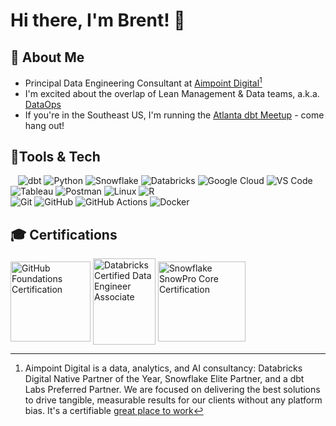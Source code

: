 # Hi there, I'm Brent! 👋

## :rocket: About Me

- Principal Data Engineering Consultant at [Aimpoint Digital](https://www.aimpointdigital.com/team/brent-brewington)[^1]
- I'm excited about the overlap of Lean Management & Data teams, a.k.a. [DataOps](https://www.aimpointdigital.com/services/data-engineering-infrastructure)
- If you're in the Southeast US, I'm running the [Atlanta dbt Meetup](https://www.meetup.com/atlanta-dbt-meetup-group/) - come hang out!

## 🔨Tools & Tech

&nbsp;&nbsp;
![dbt](https://img.shields.io/badge/-dbt-black?style=flat-square&logo=dbt)
![Python](https://img.shields.io/badge/-Python-black?style=flat-square&logo=Python)
![Snowflake](https://img.shields.io/badge/-Snowflake-black?style=flat-square&logo=Snowflake)
![Databricks](https://img.shields.io/badge/-Databricks-black?style=flat-square&logo=Databricks)
![Google Cloud](https://img.shields.io/badge/-Google%20Cloud-black?style=flat-square&logo=Google%20Cloud)
![VS Code](https://img.shields.io/badge/-VS%20Code-007ACC?style=flat-square&logo=visual-studio-code)
![Tableau](https://img.shields.io/badge/-Tableau-black?style=flat-square&logo=Tableau)
![Postman](https://img.shields.io/badge/Postman-black?style=flat-square&logo=postman)
![Linux](https://img.shields.io/badge/Linux-black?style=flat-square&logo=linux)
![R](https://img.shields.io/badge/-R-black?style=flat-square&logo=R)
<br>
![Git](https://img.shields.io/badge/-Git-black?style=flat-square&logo=git)
![GitHub](https://img.shields.io/badge/-GitHub-181717?style=flat-square&logo=github)
![GitHub Actions](https://img.shields.io/badge/-GitHub%20Actions-181717?style=flat-square&logo=github%20actions)
![Docker](https://img.shields.io/badge/-Docker-181717?style=flat-square&logo=Docker)


## 🎓 Certifications

<a href="https://www.credly.com/badges/89b9d428-ebcf-4fa4-8791-cfe1d0e4046f" title="GitHub Foundations Certification" target="_blank"><img align="center" src="https://images.credly.com/size/110x110/images/024d0122-724d-4c5a-bd83-cfe3c4b7a073/image.png" alt="GitHub Foundations Certification" style="width:128px;height:128px;"></img></a>
<a href="https://credentials.databricks.com/724c46bf-f6af-42d4-b4dd-3ecddf857b31" title="Databricks Certified Data Engineer Associate" target="_blank"><img align="center" src="https://templates.images.credential.net/17101804294154462951021971493675.png" alt="Databricks Certified Data Engineer Associate" style="width:100px;height:138px;"></a>
<a href="https://achieve.snowflake.com/ff8de05a-a409-49e2-81bd-785ca086e352" title="Snowflake SnowPro Core Certification" target="_blank"><img align="center" src="https://templates.images.credential.net/17217634052294912642396856123542.png" alt="Snowflake SnowPro Core Certification" style="width:140px;height:128px;"></a>

[^1]: Aimpoint Digital is a data, analytics, and AI consultancy: Databricks Digital Native Partner of the Year, Snowflake Elite Partner, and a dbt Labs Preferred Partner. We are focused on delivering the best solutions to drive tangible, measurable results for our clients without any platform bias.  It's a certifiable [great place to work](https://www.aimpointdigital.com/blog/fortune-aimpoint-digital-2023-best-small-workplaces)
